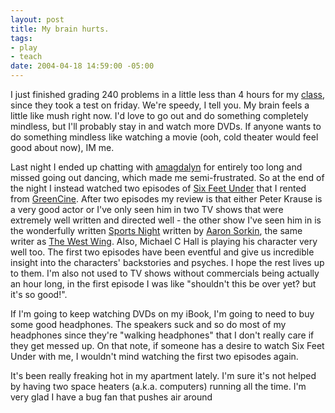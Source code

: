 ```yaml
--- 
layout: post
title: My brain hurts.
tags: 
- play
- teach
date: 2004-04-18 14:59:00 -05:00
---
```

I just finished grading 240 problems in a little less than 4 hours for my <a href="http://www.itlabs.umn.edu/classes/Spring-2004/csci1901">class</a>, since they took a test on friday.  We're speedy, I tell you.  My brain feels a little like mush right now.  I'd love to go out and do something completely mindless, but I'll probably stay in and watch more DVDs.  If anyone wants to do something mindless like watching a movie (ooh, cold theater would feel good about now), IM me.

Last night I ended up chatting with <a href="http://amagdalyn.livejournal.com">amagdalyn</a> for entirely too long and missed going out dancing, which made me semi-frustrated.  So at the end of the night I instead watched two episodes of <a href="http://www.hbo.com/sixfeetunder/">Six Feet Under</a> that I rented from <a href="http://www.greencine.com">GreenCine</a>.   After two episodes my review is that either Peter Krause is a very good actor or I've only seen him in two TV shows that were extremely well written and directed well - the other show I've seen him in is the wonderfully written <a href="http://www.comedycentral.com/tv_shows/sportsnight/">Sports Night</a> written by <a href="http://www.imdb.com/name/nm0815070/">Aaron Sorkin</a>, the same writer as <a href="http://www.westwingtv.com/">The West Wing</a>.  Also, Michael C Hall is playing his character very well too.   The first two episodes have been eventful and give us incredible insight into the characters' backstories and psyches.  I hope the rest lives up to them.  I'm also not used to TV shows without commercials being actually an hour long, in the first episode I was like "shouldn't this be over yet?  but it's so good!".

If I'm going to keep watching DVDs on my iBook, I'm going to need to buy some good headphones.  The speakers suck and so do most of my headphones since they're "walking headphones" that I don't really care if they get messed up.  On that note, if someone has a desire to watch Six Feet Under with me, I wouldn't mind watching the first two episodes again.

It's been really freaking hot in my apartment lately.  I'm sure it's not helped by having two space heaters (a.k.a. computers) running all the time.  I'm very glad I have a bug fan that pushes air around
